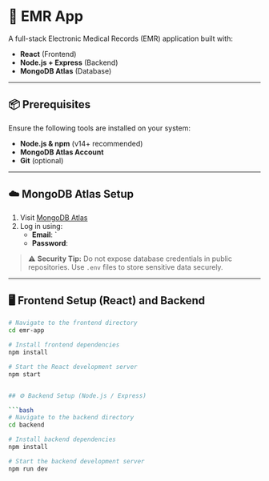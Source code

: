 # 🏥 EMR App

A full-stack Electronic Medical Records (EMR) application built with:

- **React** (Frontend)
- **Node.js + Express** (Backend)
- **MongoDB Atlas** (Database)

---

## 📦 Prerequisites

Ensure the following tools are installed on your system:

- **Node.js & npm** (v14+ recommended)
- **MongoDB Atlas Account**
- **Git** (optional)

---

## ☁️ MongoDB Atlas Setup

1. Visit [MongoDB Atlas](https://cloud.mongodb.com/)
2. Log in using:
   - **Email**: `
   - **Password**: 

> ⚠️ **Security Tip:** Do not expose database credentials in public repositories. Use `.env` files to store sensitive data securely.

---

## 🖥️ Frontend Setup (React) and Backend 

```bash
# Navigate to the frontend directory
cd emr-app

# Install frontend dependencies
npm install

# Start the React development server
npm start


## ⚙️ Backend Setup (Node.js / Express)

```bash
# Navigate to the backend directory
cd backend

# Install backend dependencies
npm install

# Start the backend development server
npm run dev

